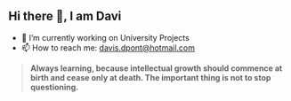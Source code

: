 ## Hi there 👋, I am Davi

- 🔭 I’m currently working on University Projects
- 📫 How to reach me: [davis.dpont@hotmail.com](mailto:davis.dpont@hotmail.com)

> **Always learning, because intellectual growth should commence at birth and cease only at death. The important thing is not to stop questioning.**

<!-- Always learning, because growth comes from challenges, and challenges are only overcome whith the seek and persistence.

- 🔭 I’m currently working on ...
- 🌱 I’m currently learning ...
- 👯 I’m looking to collaborate on ...
- 🤔 I’m looking for help with ...
- 💬 Ask me about ...
- 📫 How to reach me: ...
- 😄 Pronouns: ...
- ⚡ Fun fact: ...
-->
